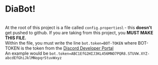# DiaBot!
\
At the root of this project is a file called `config.properties`\ - this **doesn't** get pushed to github.
If you are taking from this project, you **MUST MAKE THIS FILE.**\
Within the file, you must write the line `bot.token=BOT-TOKEN` where BOT-TOKEN is the token from the [Discord Developer Portal](https://discord.com/developers/applications)\
An example would be `bot.token=ABC1EfG2HIJ3KL456MNO7PQR8.STUVW.XYZ-abcdEfGhiJklMNopqrStuvWxyz`
